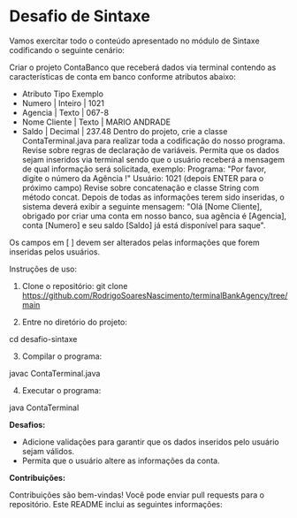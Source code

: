 
# Desafio de Sintaxe

Vamos exercitar todo o conteúdo apresentado no módulo de Sintaxe codificando o seguinte cenário:

Criar o projeto ContaBanco que receberá dados via terminal contendo as características de conta em banco conforme atributos abaixo:

* Atributo	Tipo	Exemplo
* Numero | Inteiro | 1021
* Agencia | Texto | 067-8
* Nome Cliente | Texto | MARIO ANDRADE
* Saldo | Decimal | 237.48
Dentro do projeto, crie a classe ContaTerminal.java para realizar toda a codificação do nosso programa.
Revise sobre regras de declaração de variáveis.
Permita que os dados sejam inseridos via terminal sendo que o usuário receberá a mensagem de qual informação será solicitada, exemplo:
Programa: "Por favor, digite o número da Agência !"
Usuário: 1021 (depois ENTER para o próximo campo)
Revise sobre concatenação e classe String com método concat.
Depois de todas as informações terem sido inseridas, o sistema deverá exibir a seguinte mensagem:
"Olá [Nome Cliente], obrigado por criar uma conta em nosso banco, sua agência é [Agencia], conta [Numero] e seu saldo [Saldo] já está disponível para saque".

Os campos em [ ] devem ser alterados pelas informações que forem inseridas pelos usuários.

Instruções de uso:

1. Clone o repositório:
git clone https://github.com/RodrigoSoaresNascimento/terminalBankAgency/tree/main

2. Entre no diretório do projeto:

cd desafio-sintaxe


3. Compilar o programa:

javac ContaTerminal.java


4. Executar o programa:

java ContaTerminal


**Desafios:**

* Adicione validações para garantir que os dados inseridos pelo usuário sejam válidos.
* Permita que o usuário altere as informações da conta.

**Contribuições:**

Contribuições são bem-vindas! Você pode enviar pull requests para o repositório.
Este README inclui as seguintes informações:
